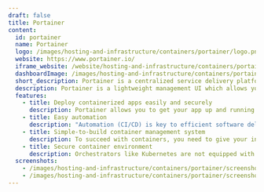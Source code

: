 ```yaml
---
draft: false
title: Portainer
content:
  id: portainer
  name: Portainer
  logo: /images/hosting-and-infrastructure/containers/portainer/logo.png
  website: https://www.portainer.io/
  iframe_website: /website/hosting-and-infrastructure/containers/portainer
  dashboardImage: /images/hosting-and-infrastructure/containers/portainer/screenshot-1.png
  short_description: Portainer is a centralized service delivery platform for containerized apps.
  description: Portainer is a lightweight management UI which allows you to easily manage your Docker host or Swarm cluster. Portainer is meant to be as simple to deploy as it is to use. It consists of a single container that can run on any Docker engine (Docker for Linux and Docker for Windows are supported).
  features:
    - title: Deploy containerized apps easily and securely
      description: Portainer allows you to get your app up and running in any container-based environment (Docker, Kubernetes. ACI) quickly, easily and securely without first having to learn the platform intricacies.
    - title: Easy automation
      description: "Automation (CI/CD) is key to efficient software delivery, but it can be tricky to get going. Portainer's simple GitOps integration is the perfect place to start."
    - title: Simple-to-build container management system
      description: To succeed with containers, you need to give your internal users secure access to the tools they need. Portainer makes it easy to set up and configure a complete container service delivery engine.
    - title: Secure container environment
      description: Orchestrators like Kubernetes are not equipped with identity and access management by default. Portainer makes it easy to set up and manage centralized identity and access management (including RBAC).
  screenshots:
    - /images/hosting-and-infrastructure/containers/portainer/screenshot-1.png
    - /images/hosting-and-infrastructure/containers/portainer/screenshot-2.png
---
```

